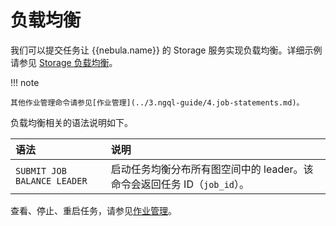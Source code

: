 # 负载均衡

我们可以提交任务让 {{nebula.name}} 的 Storage 服务实现负载均衡。详细示例请参见 [Storage 负载均衡](../8.service-tuning/load-balance.md)。

!!! note

    其他作业管理命令请参见[作业管理](../3.ngql-guide/4.job-statements.md)。

负载均衡相关的语法说明如下。

|语法|说明|
|:---|:---|
|`SUBMIT JOB BALANCE LEADER`|启动任务均衡分布所有图空间中的 leader。该命令会返回任务 ID（`job_id`）。|


查看、停止、重启任务，请参见[作业管理](../3.ngql-guide/4.job-statements.md)。
